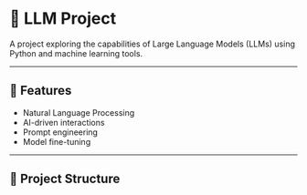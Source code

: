 # 🧠 LLM Project

A project exploring the capabilities of Large Language Models (LLMs) using Python and machine learning tools.

---

## 🚀 Features

- Natural Language Processing
- AI-driven interactions
- Prompt engineering
- Model fine-tuning

---

## 📁 Project Structure